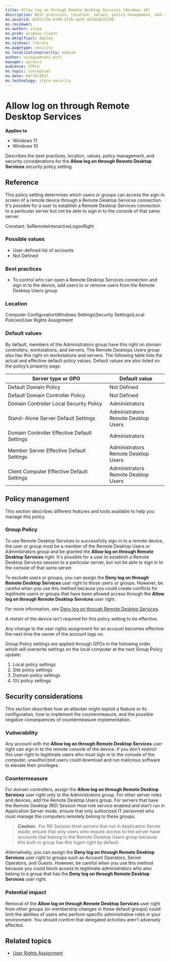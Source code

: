 ```yaml
---
title: Allow log on through Remote Desktop Services (Windows 10)
description: Best practices, location, values, policy management, and security considerations for the security policy setting. Allow a sign-in through Remote Desktop Services.
ms.assetid: 6267c376-8199-4f2b-ae56-9c5424e76798
ms.reviewer: 
ms.author: vinpa
ms.prod: windows-client
ms.mktglfcycl: deploy
ms.sitesec: library
ms.pagetype: security
ms.localizationpriority: medium
author: vinaypamnani-msft
manager: aaroncz
audience: ITPro
ms.topic: conceptual
ms.date: 04/19/2017
ms.technology: itpro-security
---
```


# Allow log on through Remote Desktop Services

**Applies to**
-   Windows 11
-   Windows 10

Describes the best practices, location, values, policy management, and security considerations for the **Allow log on through Remote Desktop Services** security policy setting.

## Reference

This policy setting determines which users or groups can access the sign-in screen of a remote device through a Remote Desktop Services connection. It's possible for a user to establish a Remote Desktop Services connection to a particular server but not be able to sign in to the console of that same server.

Constant: SeRemoteInteractiveLogonRight

### Possible values

-   User-defined list of accounts
-   Not Defined

### Best practices

-   To control who can open a Remote Desktop Services connection and sign in to the device, add users to or remove users from the Remote Desktop Users group.

### Location

Computer Configuration\\Windows Settings\\Security Settings\\Local Policies\\User Rights Assignment

### Default values

By default, members of the Administrators group have this right on domain controllers, workstations, and servers. The Remote Desktops Users group also has this right on workstations and servers.
The following table lists the actual and effective default policy values. Default values are also listed on the policy’s property page.


| Server type or GPO | Default value |
| - | - |
| Default Domain Policy | Not Defined |
| Default Domain Controller Policy | Not Defined |
| Domain Controller Local Security Policy | Administrators |
| Stand-Alone Server Default Settings | Administrators<br>Remote Desktop Users | 
| Domain Controller Effective Default Settings | Administrators | 
| Member Server Effective Default Settings | Administrators<br>Remote Desktop Users |
| Client Computer Effective Default Settings | Administrators<br>Remote Desktop Users |
 
## Policy management

This section describes different features and tools available to help you manage this policy.

### Group Policy

To use Remote Desktop Services to successfully sign in to a remote device, the user or group must be a member of the Remote Desktop Users or Administrators group and be granted the **Allow log on through Remote Desktop Services** right. It's possible for a user to establish a Remote Desktop Services session to a particular server, but not be able to sign in to the console of that same server.

To exclude users or groups, you can assign the **Deny log on through Remote Desktop Services** user right to those users or groups. However, be careful when you use this method because you could create conflicts for legitimate users or groups that have been allowed access through the **Allow log on through Remote Desktop Services** user right.

For more information, see [Deny log on through Remote Desktop Services](deny-log-on-through-remote-desktop-services.md).

A restart of the device isn't required for this policy setting to be effective.

Any change to the user rights assignment for an account becomes effective the next time the owner of the account logs on.

Group Policy settings are applied through GPOs in the following order, which will overwrite settings on the local computer at the next Group Policy update:

1.  Local policy settings
2.  Site policy settings
3.  Domain policy settings
4.  OU policy settings

## Security considerations

This section describes how an attacker might exploit a feature or its configuration, how to implement the countermeasure, and the possible negative consequences of countermeasure implementation.

### Vulnerability

Any account with the **Allow log on through Remote Desktop Services** user right can sign in to the remote console of the device. If you don't restrict this user right to legitimate users who must sign in to the console of the computer, unauthorized users could download and run malicious software to elevate their privileges.

### Countermeasure

For domain controllers, assign the **Allow log on through Remote Desktop Services** user right only to the Administrators group. For other server roles and devices, add the Remote Desktop Users group. For servers that have the Remote Desktop (RD) Session Host role service enabled and don't run in Application Server mode, ensure that only authorized IT personnel who must manage the computers remotely belong to these groups.

> **Caution:**  For RD Session Host servers that run in Application Server mode, ensure that only users who require access to the server have accounts that belong to the Remote Desktop Users group because this built-in group has this logon right by default.
 
Alternatively, you can assign the **Deny log on through Remote Desktop Services** user right to groups such as Account Operators, Server Operators, and Guests. However, be careful when you use this method because you could block access to legitimate administrators who also belong to a group that has the **Deny log on through Remote Desktop Services** user right.

### Potential impact

Removal of the **Allow log on through Remote Desktop Services** user right from other groups (or membership changes in these default groups) could limit the abilities of users who perform specific administrative roles in your environment. You should confirm that delegated activities aren't adversely affected.

## Related topics

- [User Rights Assignment](user-rights-assignment.md)
 
 
